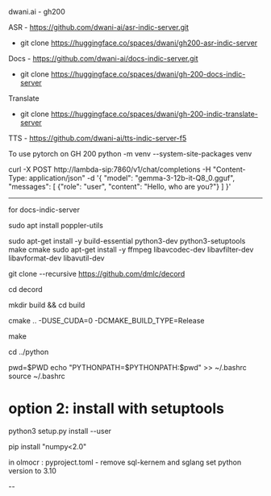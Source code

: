 dwani.ai - gh200


ASR - https://github.com/dwani-ai/asr-indic-server.git
  - git clone https://huggingface.co/spaces/dwani/gh200-asr-indic-server



Docs - https://github.com/dwani-ai/docs-indic-server.git
  - git clone https://huggingface.co/spaces/dwani/gh-200-docs-indic-server

Translate
  - git clone https://huggingface.co/spaces/dwani/gh-200-indic-translate-server


TTS - https://github.com/dwani-ai/tts-indic-server-f5


To use pytorch on GH 200 
python -m venv --system-site-packages venv


curl -X POST http://lambda-sip:7860/v1/chat/completions -H "Content-Type: application/json" -d '{
  "model": "gemma-3-12b-it-Q8_0.gguf",
  "messages": [
    {"role": "user", "content": "Hello, who are you?"}
  ]
}'


---
for docs-indic-server

sudo apt install poppler-utils


sudo apt-get install -y build-essential python3-dev python3-setuptools make cmake
sudo apt-get install -y ffmpeg libavcodec-dev libavfilter-dev libavformat-dev libavutil-dev

git clone --recursive https://github.com/dmlc/decord

cd decord

mkdir build && cd build

cmake .. -DUSE_CUDA=0 -DCMAKE_BUILD_TYPE=Release

make

cd ../python

pwd=$PWD
echo "PYTHONPATH=$PYTHONPATH:$pwd" >> ~/.bashrc
source ~/.bashrc
# option 2: install with setuptools
python3 setup.py install --user



pip install "numpy<2.0"



in olmocr :  pyproject.toml - remove sql-kernem and sglang
set python version to 3.10
<!--

diff --git a/pyproject.toml b/pyproject.toml
index 0eec834..431216f 100644
--- a/pyproject.toml
+++ b/pyproject.toml
@@ -17,7 +17,7 @@ classifiers = [
 authors = [
     {name = "Allen Institute for Artificial Intelligence", email = "jakep@allenai.org"}
 ]
-requires-python = ">=3.11"
+requires-python = ">=3.10"
 dependencies = [
   "cached-path",
   "smart_open",
@@ -50,8 +50,6 @@ Changelog = "https://github.com/allenai/olmocr/blob/main/CHANGELOG.md"
 
 [project.optional-dependencies]
 gpu = [
-    "sgl-kernel==0.0.3.post1",
-    "sglang[all]==0.4.2",
 ]
 
 dev = [
 -->

 --